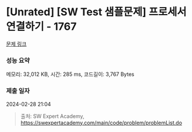 # [Unrated] [SW Test 샘플문제] 프로세서 연결하기 - 1767 

[문제 링크](https://swexpertacademy.com/main/code/problem/problemDetail.do?contestProbId=AV4suNtaXFEDFAUf) 

### 성능 요약

메모리: 32,012 KB, 시간: 285 ms, 코드길이: 3,767 Bytes

### 제출 일자

2024-02-28 21:04



> 출처: SW Expert Academy, https://swexpertacademy.com/main/code/problem/problemList.do